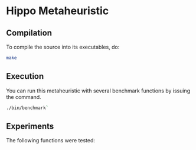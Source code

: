 # Hippo Metaheuristic

## Compilation

To compile the source into its executables, do:
```bash
make
```

## Execution

You can run this metaheuristic with several benchmark functions by issuing the command.
```bash
./bin/benchmark`
```

## Experiments

The following functions were tested:



